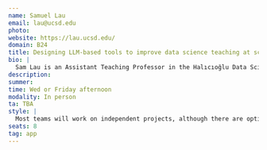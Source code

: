 ```yaml
---
name: Samuel Lau
email: lau@ucsd.edu
photo:
website: https://lau.ucsd.edu/
domain: B24
title: Designing LLM-based tools to improve data science teaching at scale
bio: |
  Sam Lau is an Assistant Teaching Professor in the Halıcıoğlu Data Science Institute at UC San Diego. His research creates novel interfaces for learning and teaching data science, including the popular Pandas Tutor tool (https://pandastutor.com/) which serves over 40,000 people per year. He is the author of Learning Data Science, published by O’Reilly Media in 2023.
description: 
summer:
time: Wed or Friday afternoon
modality: In person
ta: TBA
style: |
  Most teams will work on independent projects, although there are options for students who wish to contribute to a larger system or existing tool.
seats: 8
tag: app
---
```

